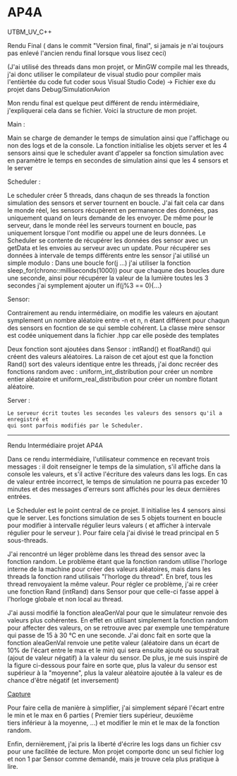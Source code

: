 # AP4A
UTBM_UV_C++

Rendu Final ( dans le commit "Version final, final", si jamais je n'ai toujours pas enlevé l'ancien rendu final lorsque vous lisez ceci)

(J'ai utilisé des threads dans mon projet, or MinGW compile mal les threads, j'ai donc utiliser le compilateur de visual studio
pour compiler mais l'entièrtée du code fut coder sous Visual Studio Code) -> Fichier exe du projet dans Debug/SimulationAvion

Mon rendu final est quelque peut différent de rendu intèrmédiaire, j'expliquerai cela dans se fichier. Voici la
structure de mon projet.

Main :

  Main se charge de demander le temps de simulation ainsi que l'affichage ou non des logs et de la console. La fonction initialise les objets
  server et les 4 sensors ainsi que le scheduler avant d'appeler sa fonction simulation avec en paramètre le temps en secondes de simulation ainsi que
  les 4 sensors et le server

Scheduler :

  Le scheduler créer 5 threads, dans chaqun de ses threads la fonction simulation des sensors et server tournent en boucle. J'ai fait cela car dans le
  monde réel, les sensors récupèrent en permanence des données, pas uniquement quand on leurs demande de les envoyer. De même pour le serveur, dans le
  monde réel les serveurs tournent en boucle, pas uniquement lorsque l'ont modifie ou appel une de leurs données.
  Le Scheduler se contente de récupérer les données des sensor avec un getData et les envoies au serveur avec un update.
  Pour récupérer ses données à intervale de temps différents entre les sensor j'ai utilisé un simple modulo : Dans une boucle for(j ...)
  j'ai utiliser la fonction sleep_for(chrono::milliseconds(1000)) pour que chaqune des boucles dure une seconde, ainsi pour récupérer la valeur de la lumière toutes les 3 secondes j'ai symplement ajouter un if(j%3 == 0){...}

Sensor:

  Contrairement au rendu intermédiaire, on modifie les valeurs en ajoutant symplement un nombre aléatoire entre -n et n, n étant différent pour chaqun des sensors
  en focntion de se qui semble cohérent.
  La classe mère sensor est codée uniquement dans la fichier .hpp car elle posède des templates
  
  Deux fonction sont ajoutées dans Sensor : intRand() et floatRand() qui créent des valeurs aléatoires. La raison de cet ajout est que la fonction Rand() sort des valeurs identique entre les threads, j'ai donc recréer des fonctions random avec : uniform_int_distribution<int> pour créer un nombre entier aléatoire et uniform_real_distribution<float> pour créer un nombre flotant aléatoire.

Server :

    Le serveur écrit toutes les secondes les valeurs des sensors qu'il a enregistré et 
    qui sont parfois modifiés par le Scheduler.



--------------------------------------------------------------------------------------------------------------------------------
Rendu Intermédiaire projet AP4A

Dans ce rendu intermédiaire, l'utilisateur commence en recevant trois messages : il doit renseigner le temps de la simulation,
s'il affiche dans la console les valeurs, et s'il active l'écriture des valeurs dans les logs. En cas de valeur entrée incorrect,
le temps de simulation ne pourra pas exceder 10 minutes et des messages d'erreurs sont affichés pour les deux dernières entrées.

Le Scheduler est le point central de ce projet. Il initialise les 4 sensors ainsi que le server. Les fonctions simulation de ses 
5 objets tournent en boucle pour modifier à intervalle régulier leurs valeurs ( et afficher à intervale régulier pour le serveur ). 
Pour faire cela j'ai divisé le tread principal en 5 sous-threads.

J'ai rencontré un léger problème dans les thread des sensor avec la fonction random. Le problème étant que la fonction random utilise
l'horloge interne de la machine pour créer des valeurs aléatoires, mais dans les threads la fonction rand utilisais "l'horloge du thread".
En bref, tous les thread renvoyaient la même valeur. Pour régler ce problème, j'ai re créer une fonction Rand (intRand) dans Sensor pour que
celle-ci fasse appel à l'horloge globale et non local au thread.

J'ai aussi modifié la fonction aleaGenVal pour que le simulateur renvoie des valeurs plus cohérentes. En effet en utilisant simplement la
fonction random pour affecter des valeurs, on se retrouve avec par exemple une température qui passe de 15 à 30 °C en une seconde. J'ai donc
fait en sorte que la fonction aleaGenVal renvoie une petite valeur (aléatoire dans un écart de 10% de l'écart entre le max et le min) qui
sera ensuite ajouté ou soustrait (ajout de valeur négatif) à la valeur du sensor. De plus, je me suis inspiré de la figure ci-dessous pour
faire en sorte que, plus la valeur du sensor est supérieur à la "moyenne", plus la valeur aléatoire ajoutée à la valeur es de chance d'être négatif (et inversement)

[Capture](https://user-images.githubusercontent.com/113534586/194127988-ca5dc5df-073d-4656-813a-846f596969cd.PNG)

Pour faire cella de manière à simplifier, j'ai simplement séparé l'écart entre le min et le max en 6 parties ( Premier tiers supérieur, deuxième  
tiers inférieur à la moyenne, ...) et modifier le min et le max de la fonction random.

Enfin, dernièrement, j'ai pris la liberté d'écrire les logs dans un fichier csv pour une facilitée de lecture. Mon projet comporte donc un seul fichier log
et non 1 par Sensor comme demandé, mais je trouve cela plus pratique à lire.
